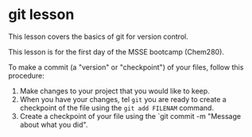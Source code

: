 # git lesson
This lesson covers the basics of git for version control.

This lesson is for the first day of the MSSE bootcamp (Chem280).

To make a commit (a "version" or "checkpoint") of your files, follow this procedure:
1. Make changes to your project that you would like to keep.
2. When you have your changes, tel `git` you are ready to create a checkpoint of the file using the `git add FILENAM` command.
3. Create a checkpoint of your file using the `git commit -m "Message about what you did".